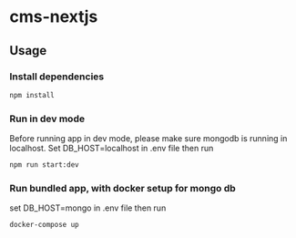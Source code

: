# cms-nextjs
## Usage

### Install dependencies

```bash
npm install
```
### Run in dev mode
Before running app in dev mode, please make sure mongodb is running in localhost. Set DB_HOST=localhost in .env file then run

```bash
npm run start:dev
```

### Run bundled app, with docker setup for mongo db
set DB_HOST=mongo in .env file then run

```bash
docker-compose up
```
